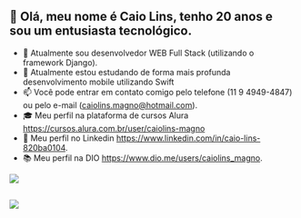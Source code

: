 ## 👋 Olá, meu nome é Caio Lins, tenho 20 anos e sou um entusiasta tecnológico.
- 👔 Atualmente sou desenvolvedor WEB Full Stack (utilizando o framework Django).
- 🌱 Atualmente estou estudando de forma mais profunda desenvolvimento mobile utilizando Swift
- 📫 Você pode entrar em contato comigo pelo telefone (11 9 4949-4847) ou pelo e-mail (caiolins.magno@hotmail.com).
- 🎓 Meu perfil na plataforma de cursos Alura https://cursos.alura.com.br/user/caiolins-magno
- 💼 Meu perfil no Linkedin https://www.linkedin.com/in/caio-lins-820ba0104.
- 📚 Meu perfil na DIO https://www.dio.me/users/caiolins_magno.

<a href="https://github.com/anuraghazra/github-readme-stats">
  <img align="center" src="https://github-readme-stats.vercel.app/api/?username=caiolins123&repo=github-readme-stats" />
</a>

##

<a href="https://github.com/anuraghazra/github-readme-stats">
   <img align="center" src="https://github-readme-stats.vercel.app/api/top-langs/?username=caiolins123" /> 
</a>
